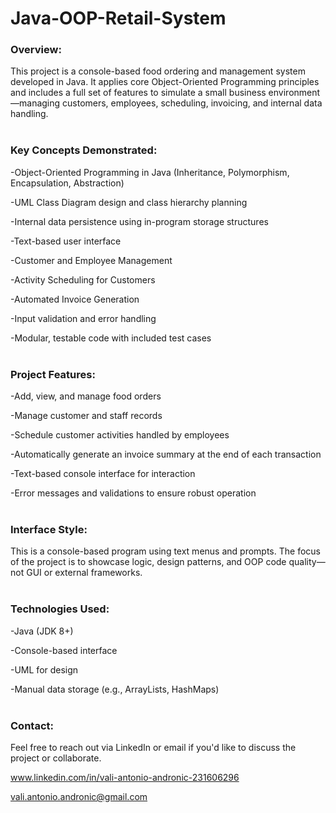 # Java-OOP-Retail-System
### **Overview**:
This project is a console-based food ordering and management system developed in Java. It applies core Object-Oriented Programming principles and includes a full set of features to simulate a small business environment—managing customers, employees, scheduling, invoicing, and internal data handling.
<br/><br/>
### **Key Concepts Demonstrated**:    

-Object-Oriented Programming in Java (Inheritance, Polymorphism, Encapsulation, Abstraction)

-UML Class Diagram design and class hierarchy planning

-Internal data persistence using in-program storage structures

-Text-based user interface

-Customer and Employee Management

-Activity Scheduling for Customers

-Automated Invoice Generation

-Input validation and error handling

-Modular, testable code with included test cases
<br/><br/>
### **Project Features**:

-Add, view, and manage food orders

-Manage customer and staff records

-Schedule customer activities handled by employees

-Automatically generate an invoice summary at the end of each transaction

-Text-based console interface for interaction

-Error messages and validations to ensure robust operation
<br/><br/>
### **Interface Style**:
This is a console-based program using text menus and prompts. The focus of the project is to showcase logic, design patterns, and OOP code quality—not GUI or external frameworks.
<br/><br/>
### **Technologies Used**:

-Java (JDK 8+)

-Console-based interface

-UML for design

-Manual data storage (e.g., ArrayLists, HashMaps)
<br/><br/>
### **Contact**: 
Feel free to reach out via LinkedIn or email if you'd like to discuss the project or collaborate.

www.linkedin.com/in/vali-antonio-andronic-231606296

vali.antonio.andronic@gmail.com
